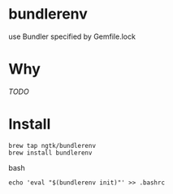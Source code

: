 # bundlerenv
use Bundler specified by Gemfile.lock


# Why
_TODO_

# Install

```
brew tap ngtk/bundlerenv
brew install bundlerenv
```

bash
```
echo 'eval "$(bundlerenv init)"' >> .bashrc
```
